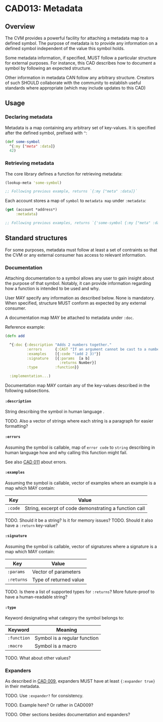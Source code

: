 # CAD013: Metadata

## Overview

The CVM provides a powerful facility for attaching a metadata map to a defined symbol. The purpose of metadata is to provide any information on a defined symbol independent of the value this symbol holds.

Some metadata information, if specified, MUST follow a particular structure for external purposes. For instance, this CAD describes how to document a symbol by following an expected structure.

Other information in metadata CAN follow any arbitrary structure. Creators of such SHOULD collaborate with the community to establish useful standards where appropriate (which may include updates to this CAD)

## Usage

### Declaring metadata

Metadata is a map containing any arbitrary set of key-values. It is specified after the defined symbol, prefixed with `^`:

```clojure
(def some-symbol
  ^{:my ["meta" :data]}
  42)
```

### Retrieving metadata

The core library defines a function for retrieving metadata:

```clojure
(lookup-meta 'some-symbol)

;; Following previous example, returns `{:my ["meta" :data]}`
```

Each account stores a map of `symbol` to `metadata map` under `:metadata`:

```clojure
(get (account *address*)
     :metadata)

;; Following previous examples, returns `{'some-symbol {:my ["meta" :data]}}`
```

## Standard structures

For some purposes, metadata must follow at least a set of contraints so that the CVM or any external consumer has access to relevant information.

### Documentation

Attaching documentation to a symbol allows any user to gain insight about the purpose of that symbol. Notably, it can provide information regarding how a function is
intended to be used and why.

User MAY specify any information as described below. None is mandatory. When specified, structure MUST conform as expected by any external consumer.

A documentation map MAY be attached to metadata under `:doc`.

Reference example:

```clojure
(defn add

  ^{:doc {:description "Adds 2 numbers together."
          :errors      {:CAST "If an argument cannot be cast to a number"}
          :examples    [{:code "(add 2 3)"}]
          :signature   [{:params  [a b]
                         :returns Number}]
          :type        :function}}

  :implementation...)
```

Documentation map MAY contain any of the key-values described in the following subsections.

#### `:description`

String describing the symbol in human language .

TODO. Also a vector of strings where each string is a paragraph for easier formatting?

#### `:errors`

Assuming the symbol is callable, map of `error code` to `string` describing in human language how and why calling this function might fail.

See also [CAD 011](../011_errors/README.md) about errors.

#### `:examples`

Assuming the symbol is callable, vector of examples where an example is a map which MAY contain:

| Key | Value |
|---|---|
| `:code` | String, excerpt of code demonstrating a function call |

TODO. Should it be a string? Is it for memory issues?
TODO. Should it also have a `:return` key-value?

#### `:signature`

Assuming the symbol is callable, vector of signatures where a signature is a map which MAY contain:

| Key | Value |
|---|---|
| `:params` | Vector of parameters |
| `:returns` | Type of returned value |

TODO. Is there a list of supported types for `:returns`? More future-proof to have a human-readable string?

#### `:type`

Keyword designating what category the symbol belongs to:

| Keyword | Meaning |
|---|---|
| `:function` | Symbol is a regular function |
| `:macro` | Symbol is a macro |

TODO. What about other values?

### Expanders

As described in [CAD 009](../009_expanders/README.md), expanders MUST have at least `{:expander true}` in their metadata.

TODO. Use `:expander?` for consistency.

TODO. Example here? Or rather in CAD009?


TODO. Other sections besides documentation and expanders?
